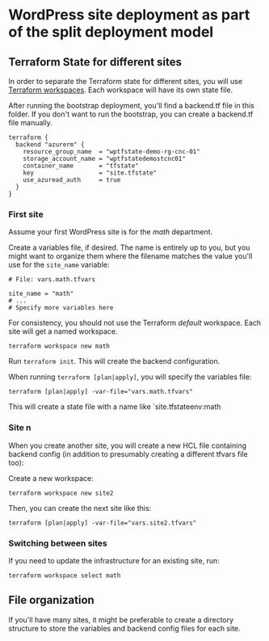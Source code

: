 # WordPress site deployment as part of the split deployment model

## Terraform State for different sites

In order to separate the Terraform state for different sites, you will use [Terraform workspaces](https://developer.hashicorp.com/terraform/cli/workspaces). Each workspace will have its own state file.

After running the bootstrap deployment, you'll find a backend.tf file in this folder. If you don't want to run the bootstrap, you can create a backend.tf file manually.

```hcl
terraform {
  backend "azurerm" {
    resource_group_name  = "wptfstate-demo-rg-cnc-01"
    storage_account_name = "wptfstatedemostcnc01"
    container_name       = "tfstate"
    key                  = "site.tfstate"
    use_azuread_auth     = true
  }
}
```

### First site

Assume your first WordPress site is for the *math* department.

Create a variables file, if desired. The name is entirely up to you, but you might want to organize them where the filename matches the value you'll use for the `site_name` variable:

```hcl
# File: vars.math.tfvars

site_name = "math"
# ...
# Specify more variables here
```

For consistency, you should not use the Terraform *default* workspace. Each site will get a named workspace.

`terraform workspace new math`

Run `terraform init`. This will create the backend configuration.

When running `terraform [plan|apply]`, you will specify the variables file:

`terraform [plan|apply] -var-file="vars.math.tfvars"`

This will create a state file with a name like `site.tfstateenv:math

### Site n

When you create another site, you will create a new HCL file containing backend config (in addition to presumably creating a different tfvars file too):

Create a new workspace:

`terraform workspace new site2`

Then, you can create the next site like this:

`terraform [plan|apply] -var-file="vars.site2.tfvars"`

### Switching between sites

If you need to update the infrastructure for an existing site, run:

`terraform workspace select math`

## File organization

If you'll have many sites, it might be preferable to create a directory structure to store the variables and backend config files for each site.
